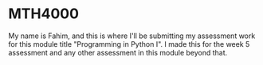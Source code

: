 # MTH4000

My name is Fahim, and this is where I'll be submitting my assessment work
for this module title "Programming in Python I". I made this for the week 5
assessment and any other assessment in this module beyond that.
